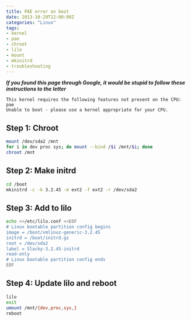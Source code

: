 ```yaml
---
title: PAE error on boot
date: 2013-10-29T12:00:00Z
categories: "Linux"
tags:
- kernel
- pae
- chroot
- lilo
- mount
- mkinitrd
- troubleshooting
---
```

***If you found this page through Google, it would be stupid to follow these instructions to the letter***

    This kernel requires the following features not present on the CPU:
    pae
    Unable to boot - please use a kernel appropriate for your CPU.

## Step 1: Chroot
```bash
mount /dev/sda2 /mnt
for i in dev proc sys; do mount --bind /$i /mnt/$i; done
chroot /mnt
```

## Step 2: Make initrd
```bash
cd /boot
mkinitrd -c -k 3.2.45 -m ext2 -f ext2 -r /dev/sda2
```

## Step 3: Add to lilo
```bash
echo >>/etc/lilo.conf <<EOF
# Linux bootable partition config begins
image = /boot/vmlinuz-generic-3.2.45
initrd = /boot/initrd.gz
root = /dev/sda2
label = Slacky-3.2.45-initrd
read-only
# Linux bootable partition config ends
EOF
```

## Step 4: Update lilo and reboot
```bash
lilo
exit
umount /mnt/{dev,proc,sys,}
reboot
```

